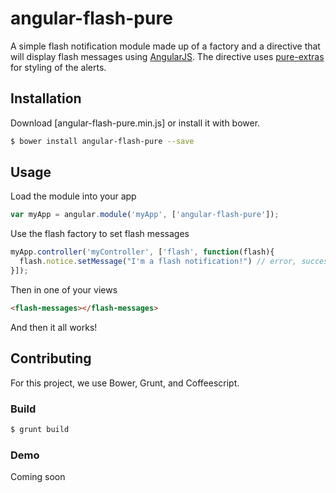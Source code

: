 # angular-flash-pure

A simple flash notification module made up of a factory and a directive that will
display flash messages using [AngularJS](https://angularjs.org). The directive
uses [pure-extras](https://github.com/tilomitra/cssextras) for styling of the
alerts.

## Installation

Download [angular-flash-pure.min.js] or install it with bower.

```bash
$ bower install angular-flash-pure --save
```

## Usage
Load the module into your app

```javascript
var myApp = angular.module('myApp', ['angular-flash-pure']);
```

Use the flash factory to set flash messages

```javascript
myApp.controller('myController', ['flash', function(flash){
  flash.notice.setMessage("I'm a flash notification!") // error, success, and warning also work
}]);
```

Then in one of your views

```html
<flash-messages></flash-messages>
```

And then it all works!


## Contributing

For this project, we use Bower, Grunt, and Coffeescript.

### Build

```bash
$ grunt build
```

### Demo
Coming soon